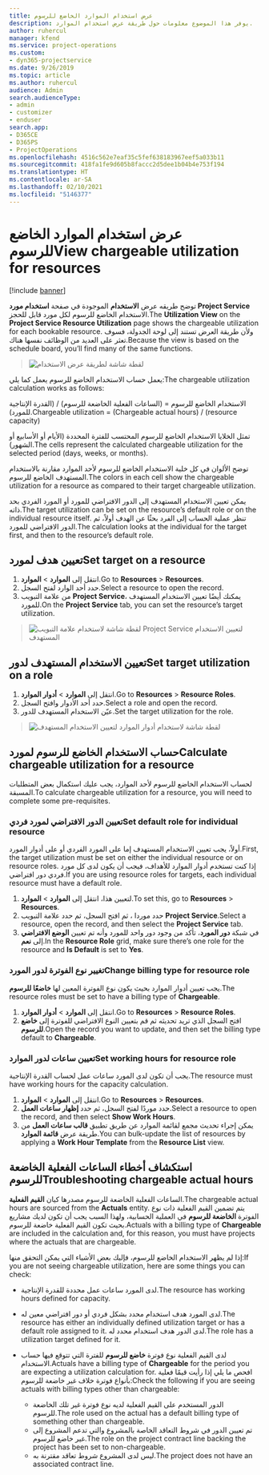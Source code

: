 ```yaml
---
title: عرض استخدام الموارد الخاضع للرسوم
description: يوفر هذا الموضوع معلومات حول طريقة عرض استخدام الموارد.
author: ruhercul
manager: kfend
ms.service: project-operations
ms.custom:
- dyn365-projectservice
ms.date: 9/26/2019
ms.topic: article
ms.author: ruhercul
audience: Admin
search.audienceType:
- admin
- customizer
- enduser
search.app:
- D365CE
- D365PS
- ProjectOperations
ms.openlocfilehash: 4516c562e7eaf35c5fef638183967eef5a033b11
ms.sourcegitcommit: 418fa1fe9d605b8faccc2d5dee1b04b4e753f194
ms.translationtype: HT
ms.contentlocale: ar-SA
ms.lasthandoff: 02/10/2021
ms.locfileid: "5146377"
---
```

# <a name="view-chargeable-utilization-for-resources"></a><span data-ttu-id="b2912-103">عرض استخدام الموارد الخاضع للرسوم</span><span class="sxs-lookup"><span data-stu-id="b2912-103">View chargeable utilization for resources</span></span>

[!include [banner](../includes/psa-now-project-operations.md)]
 
<span data-ttu-id="b2912-104">توضح طريقه عرض **الاستخدام** الموجودة في صفحة **استخدام مورد Project Service** الاستخدام الخاضع للرسوم لكل مورد قابل للحجز.</span><span class="sxs-lookup"><span data-stu-id="b2912-104">The **Utilization View** on the **Project Service Resource Utilization** page shows the chargeable utilization for each bookable resource.</span></span> <span data-ttu-id="b2912-105">ولأن طريقة العرض تستند إلى لوحة الجدولة، فسوف تعثر على العديد من الوظائف نفسها هناك.</span><span class="sxs-lookup"><span data-stu-id="b2912-105">Because the view is based on the schedule board, you’ll find many of the same functions.</span></span>

> ![لقطة شاشة لطريقة عرض الاستخدام](media/FAQ-utilization-1.png)
 

<span data-ttu-id="b2912-107">يعمل حساب الاستخدام الخاضع للرسوم يعمل كما يلي:</span><span class="sxs-lookup"><span data-stu-id="b2912-107">The chargeable utilization calculation works as follows:</span></span>

   <span data-ttu-id="b2912-108">الاستخدام الخاضع للرسوم = (الساعات الفعلية الخاضعة للرسوم) / (القدرة الإنتاجية للمورد).</span><span class="sxs-lookup"><span data-stu-id="b2912-108">Chargeable utilization = (Chargeable actual hours) / (resource capacity)</span></span>

<span data-ttu-id="b2912-109">تمثل الخلايا الاستخدام الخاضع للرسوم المحتسب للفترة المحددة (الأيام أو الأسابيع أو الشهور).</span><span class="sxs-lookup"><span data-stu-id="b2912-109">The cells represent the calculated chargeable utilization for the selected period (days, weeks, or months).</span></span>

<span data-ttu-id="b2912-110">توضح الألوان في كل خلية الاستخدام الخاضع للرسوم لأحد الموارد مقارنة بالاستخدام المستهدف الخاضع للرسوم.</span><span class="sxs-lookup"><span data-stu-id="b2912-110">The colors in each cell show the chargeable utilization for a resource as compared to their target chargeable utilization.</span></span> 

<span data-ttu-id="b2912-111">يمكن تعيين الاستخدام المستهدف إلى الدور الافتراضي للمورد أو المورد الفردي بحد ذاته.</span><span class="sxs-lookup"><span data-stu-id="b2912-111">The target utilization can be set on the resource’s default role or on the individual resource itself.</span></span> <span data-ttu-id="b2912-112">تنظر عملية الحساب إلى الفرد بحثًا عن الهدف أولاً، ثم الدور الافتراضي للمورد.</span><span class="sxs-lookup"><span data-stu-id="b2912-112">The calculation looks at the individual for the target first, and then to the resource’s default role.</span></span>

## <a name="set-target-on-a-resource"></a><span data-ttu-id="b2912-113">تعيين هدف لمورد</span><span class="sxs-lookup"><span data-stu-id="b2912-113">Set target on a resource</span></span>

1. <span data-ttu-id="b2912-114">انتقل إلى **الموارد** \> **الموارد**.</span><span class="sxs-lookup"><span data-stu-id="b2912-114">Go to **Resources** \> **Resources**.</span></span> 
2. <span data-ttu-id="b2912-115">حدد أحد الوارد لفتح السجل.</span><span class="sxs-lookup"><span data-stu-id="b2912-115">Select a resource to open the record.</span></span> 
3. <span data-ttu-id="b2912-116">من علامة التبويب **Project Service**، يمكنك أيضًا تعيين الاستخدام المستهدف للمورد.</span><span class="sxs-lookup"><span data-stu-id="b2912-116">On the **Project Service** tab, you can set the resource’s target utilization.</span></span>

> ![لقطة شاشة لاستخدام علامة التبويب Project Service لتعيين الاستخدام المستهدف](media/FAQ-utilization-2.png)
 
## <a name="set-target-utilization-on-a-role"></a><span data-ttu-id="b2912-118">تعيين الاستخدام المستهدف لدور</span><span class="sxs-lookup"><span data-stu-id="b2912-118">Set target utilization on a role</span></span>

1. <span data-ttu-id="b2912-119">انتقل إلى **الموارد** \> **أدوار الموارد**.</span><span class="sxs-lookup"><span data-stu-id="b2912-119">Go to **Resources** \> **Resource Roles**.</span></span> 
2. <span data-ttu-id="b2912-120">حدد أحد الأدوار وافتح السجل.</span><span class="sxs-lookup"><span data-stu-id="b2912-120">Select a role and open the record.</span></span> 
3. <span data-ttu-id="b2912-121">عيّن الاستخدام المستهدف للدور.</span><span class="sxs-lookup"><span data-stu-id="b2912-121">Set the target utilization for the role.</span></span>

> ![لقطة شاشة لاستخدام أدوار الموارد لتعيين الاستخدام المستهدف](media/FAQ-utilization-3.png)
 
## <a name="calculate-chargeable-utilization-for-a-resource"></a><span data-ttu-id="b2912-123">حساب الاستخدام الخاضع للرسوم لمورد</span><span class="sxs-lookup"><span data-stu-id="b2912-123">Calculate chargeable utilization for a resource</span></span>

<span data-ttu-id="b2912-124">لحساب الاستخدام الخاضع للرسوم لأحد الموارد، يجب عليك استكمال بعض المتطلبات المسبقة.</span><span class="sxs-lookup"><span data-stu-id="b2912-124">To calculate chargeable utilization for a resource, you will need to complete some pre-requisites.</span></span> 

### <a name="set-default-role-for-individual-resource"></a><span data-ttu-id="b2912-125">تعيين الدور الافتراضي لمورد فردي</span><span class="sxs-lookup"><span data-stu-id="b2912-125">Set default role for individual resource</span></span>

<span data-ttu-id="b2912-126">أولاً، يجب تعيين الاستخدام المستهدف إما على المورد الفردي أو على أدوار المورد.</span><span class="sxs-lookup"><span data-stu-id="b2912-126">First, the target utilization must be set on either the individual resource or on resource roles.</span></span> <span data-ttu-id="b2912-127">إذا كنت تستخدم أدوار الموارد للأهداف، فيجب أن يكون لدى كل مورد فردي دور افتراضي.</span><span class="sxs-lookup"><span data-stu-id="b2912-127">If you are using resource roles for targets, each individual resource must have a default role.</span></span> 

1. <span data-ttu-id="b2912-128">لتعيين هذا، انتقل إلى **الموارد** \> **الموارد**.</span><span class="sxs-lookup"><span data-stu-id="b2912-128">To set this, go to **Resources** \> **Resources**.</span></span> 
2. <span data-ttu-id="b2912-129">حدد موردا ، ثم افتح السجل، ثم حدد علامة التبويب **Project Service**.</span><span class="sxs-lookup"><span data-stu-id="b2912-129">Select a resource, open the record, and then select the **Project Service** tab.</span></span> 
3. <span data-ttu-id="b2912-130">في شبكة **دور المورد**، تأكد من وجود دور واحد للمورد وأنه تم تعيين **الوضع الافتراضي** إلى **نعم**.</span><span class="sxs-lookup"><span data-stu-id="b2912-130">In the **Resource Role** grid, make sure there’s one role for the resource and **Is Default** is set to **Yes**.</span></span>
 
### <a name="change-billing-type-for-resource-role"></a><span data-ttu-id="b2912-131">تغيير نوع الفوترة لدور المورد</span><span class="sxs-lookup"><span data-stu-id="b2912-131">Change billing type for resource role</span></span>

<span data-ttu-id="b2912-132">يجب تعيين أدوار الموارد بحيث يكون نوع الفوترة المعين لها **خاضعًا للرسوم**.</span><span class="sxs-lookup"><span data-stu-id="b2912-132">The resource roles must be set to have a billing type of **Chargeable**.</span></span> 

1. <span data-ttu-id="b2912-133">انتقل إلى **الموارد** \> **أدوار الموارد**.</span><span class="sxs-lookup"><span data-stu-id="b2912-133">Go to **Resources** \> **Resource Roles**.</span></span> 
2. <span data-ttu-id="b2912-134">افتح السجل الذي تريد تحديثه ثم قم بتعيين النوع الافتراضي للفوترة إلى **خاضع للرسوم**.</span><span class="sxs-lookup"><span data-stu-id="b2912-134">Open the record you want to update, and then set the billing type default to **Chargeable**.</span></span>

### <a name="set-working-hours-for-resource-role"></a><span data-ttu-id="b2912-135">تعيين ساعات لدور الموارد</span><span class="sxs-lookup"><span data-stu-id="b2912-135">Set working hours for resource role</span></span>
 
<span data-ttu-id="b2912-136">يجب أن تكون لدى المورد ساعات عمل لحساب القدرة الإنتاجية.</span><span class="sxs-lookup"><span data-stu-id="b2912-136">The resource must have working hours for the capacity calculation.</span></span> 

1. <span data-ttu-id="b2912-137">انتقل إلى **الموارد** \> **الموارد**.</span><span class="sxs-lookup"><span data-stu-id="b2912-137">Go to **Resources** \> **Resources**.</span></span> 
2. <span data-ttu-id="b2912-138">حدد موردًا لفتح السجل، ثم حدد **إظهار ساعات العمل**.</span><span class="sxs-lookup"><span data-stu-id="b2912-138">Select a resource to open the record, and then select **Show Work Hours**.</span></span> 
3. <span data-ttu-id="b2912-139">يمكن إجراء تحديث مجمع لقائمة الموارد عن طريق تطبيق **قالب ساعات العمل** من طريقة عرض **قائمة الموارد**.</span><span class="sxs-lookup"><span data-stu-id="b2912-139">You can bulk-update the list of resources by applying a **Work Hour Template** from the **Resource List** view.</span></span>

## <a name="troubleshooting-chargeable-actual-hours"></a><span data-ttu-id="b2912-140">استكشاف أخطاء الساعات الفعلية الخاضعة للرسوم</span><span class="sxs-lookup"><span data-stu-id="b2912-140">Troubleshooting chargeable actual hours</span></span>

<span data-ttu-id="b2912-141">الساعات الفعلية الخاضعة للرسوم مصدرها كيان **القيم الفعلية**.</span><span class="sxs-lookup"><span data-stu-id="b2912-141">The chargeable actual hours are sourced from the **Actuals** entity.</span></span> <span data-ttu-id="b2912-142">يتم تضمين القيم الفعلية ذات نوع الفوترة **الخاضعة للرسوم** في العملية الحسابية، ولهذا السبب يجب أن تكون لديك مشاريع بحيث تكون القيم الفعلية خاضعة للرسوم.</span><span class="sxs-lookup"><span data-stu-id="b2912-142">Actuals with a billing type of **Chargeable** are included in the calculation and, for this reason, you must have projects where the actuals that are chargeable.</span></span>

<span data-ttu-id="b2912-143">إذا لم يظهر الاستخدام الخاضع للرسوم، فإليك بعض الأشياء التي يمكن التحقق منها:</span><span class="sxs-lookup"><span data-stu-id="b2912-143">If you are not seeing chargeable utilization, here are some things you can check:</span></span>

- <span data-ttu-id="b2912-144">لدى المورد ساعات عمل محددة للقدرة الإنتاجية.</span><span class="sxs-lookup"><span data-stu-id="b2912-144">The resource has working hours defined for capacity.</span></span>
- <span data-ttu-id="b2912-145">لدى المورد هدف استخدام محدد بشكل فردي أو دور افتراضي معين له.</span><span class="sxs-lookup"><span data-stu-id="b2912-145">The resource has either an individually defined utilization target or has a default role assigned to it.</span></span> <span data-ttu-id="b2912-146">لدى الدور هدف استخدام محدد له.</span><span class="sxs-lookup"><span data-stu-id="b2912-146">The role has a utilization target defined for it.</span></span>
- <span data-ttu-id="b2912-147">لدى القيم الفعلية نوع فوترة **خاضع للرسوم** للفترة التي تتوقع فيها حساب الاستخدام.</span><span class="sxs-lookup"><span data-stu-id="b2912-147">Actuals have a billing type of **Chargeable** for the period you are expecting a utilization calculation for.</span></span> <span data-ttu-id="b2912-148">افحص ما يلي إذا رأيت قيمًا فعلية بأنواع فوترة خلاف غير خاضعة للرسوم:</span><span class="sxs-lookup"><span data-stu-id="b2912-148">Check the following if you are seeing actuals with billing types other than chargeable:</span></span>

  - <span data-ttu-id="b2912-149">الدور المستخدم على القيم الفعلية لديه نوع فوترة غير تلك الخاضعة للرسوم.</span><span class="sxs-lookup"><span data-stu-id="b2912-149">The role used on the actual has a default billing type of something other than chargeable.</span></span>
  - <span data-ttu-id="b2912-150">تم تعيين الدور في شروط التعاقد الخاصة بالمشروع والتي تدعم المشروع إلى غير خاضع للرسوم.</span><span class="sxs-lookup"><span data-stu-id="b2912-150">The role on the project contract line backing the project has been set to non-chargeable.</span></span>
  - <span data-ttu-id="b2912-151">‏‏ليس لدى المشروع شروط تعاقد مقترنة به.</span><span class="sxs-lookup"><span data-stu-id="b2912-151">The project does not have an associated contract line.</span></span>

